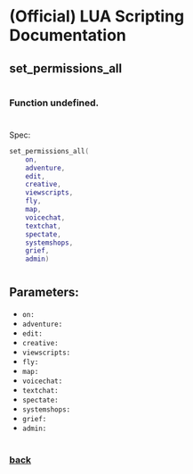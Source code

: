 
# (Official) LUA Scripting Documentation

## set_permissions_all
#
### Function undefined.
#
Spec:
```lua
set_permissions_all(
	on,
	adventure,
	edit,
	creative,
	viewscripts,
	fly,
	map,
	voicechat,
	textchat,
	spectate,
	systemshops,
	grief,
	admin)
```
#
## Parameters:
- `on:` 
- `adventure:` 
- `edit:` 
- `creative:` 
- `viewscripts:` 
- `fly:` 
- `map:` 
- `voicechat:` 
- `textchat:` 
- `spectate:` 
- `systemshops:` 
- `grief:` 
- `admin:` 
#  

### [back](../other)
